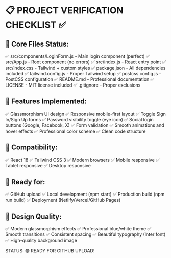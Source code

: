 # 📋 PROJECT VERIFICATION CHECKLIST ✅

## 🎯 Core Files Status:

✅ src/components/LoginForm.js - Main login component (perfect)
✅ src/App.js - Root component (no errors)
✅ src/index.js - React entry point
✅ src/index.css - Tailwind + custom styles
✅ package.json - All dependencies included
✅ tailwind.config.js - Proper Tailwind setup
✅ postcss.config.js - PostCSS configuration
✅ README.md - Professional documentation
✅ LICENSE - MIT license included
✅ .gitignore - Proper exclusions

## 🚀 Features Implemented:

✅ Glassmorphism UI design
✅ Responsive mobile-first layout
✅ Toggle Sign In/Sign Up forms
✅ Password visibility toggle (eye icon)
✅ Social login buttons (Google, Facebook, X)
✅ Form validation
✅ Smooth animations and hover effects
✅ Professional color scheme
✅ Clean code structure

## 📱 Compatibility:

✅ React 18
✅ Tailwind CSS 3
✅ Modern browsers
✅ Mobile responsive
✅ Tablet responsive
✅ Desktop responsive

## 🔧 Ready for:

✅ GitHub upload
✅ Local development (npm start)
✅ Production build (npm run build)
✅ Deployment (Netlify/Vercel/GitHub Pages)

## 🎨 Design Quality:

✅ Modern glassmorphism effects
✅ Professional blue/white theme
✅ Smooth transitions
✅ Consistent spacing
✅ Beautiful typography (Inter font)
✅ High-quality background image

STATUS: 🟢 READY FOR GITHUB UPLOAD!

